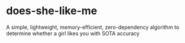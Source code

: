 # does-she-like-me
A simple, lightweight, memory-efficient, zero-dependency algorithm to determine whether a girl likes you with SOTA accuracy
